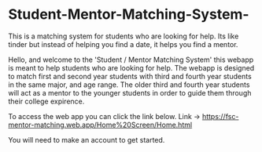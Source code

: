 # Student-Mentor-Matching-System-
This is a matching system for students who are looking for help. Its like tinder but instead of helping you find a date, it helps you find a mentor.

Hello, and welcome to the 'Student / Mentor Matching System' this webapp is meant to help students who are looking for help.
The webapp is designed to match first and second year students with third and fourth year students in the same major, and age range.
The older third and fourth year students will act as a mentor to the younger students in order to guide them through their college expirence.  

To access the web app you can click the link below.
  Link -> https://fsc-mentor-matching.web.app/Home%20Screen/Home.html
  
You will need to make an account to get started.
